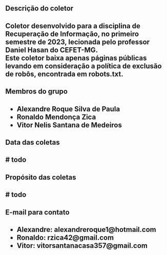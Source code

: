 <h2>
	Descrição do coletor
<h2/>

<p>
	Coletor desenvolvido para a disciplina de Recuperação de Informação, no primeiro semestre de 2023, lecionada pelo professor Daniel Hasan do CEFET-MG.
	<br/>
	Este coletor baixa apenas páginas públicas levando em consideração a política de exclusão de robôs, encontrada em robots.txt.
<p/>

<h2>
	Membros do grupo
<h2/>

<p>
	<ul>
	  <li>Alexandre Roque Silva de Paula</li>
	  <li>Ronaldo Mendonça Zica</li>
	  <li>Vitor Nelis Santana de Medeiros</li>
	</ul>
<p/>

<h2>
	Data das coletas
<h2/>

<p>
# todo
<p/>

<h2>
	Propósito das coletas
<h2/>

<p>
# todo
<p/>

<h2>
	E-mail para contato
<h2/>

<p>
	<ul>
		<li>Alexandre: alexandreroque1@hotmail.com</li>
		<li>Ronaldo: rzica42@gmail.com</li>
		<li>Vitor: vitorsantanacasa357@gmail.com</li>
	</ul>
<p/>
